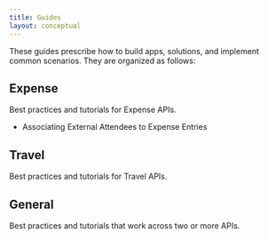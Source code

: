 ```yaml
---
title: Guides
layout: conceptual
---
```

These guides prescribe how to build apps, solutions, and  implement common scenarios. They are organized as follows:

## Expense
Best practices and tutorials for Expense APIs.
- Associating External Attendees to Expense Entries
## Travel
Best practices and tutorials for Travel APIs.
## General
Best practices and tutorials that work across two or more APIs.


